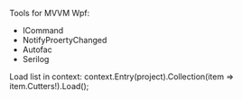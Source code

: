 Tools for MVVM Wpf:

- ICommand
- NotifyProertyChanged
- Autofac
- Serilog

Load list in context:
context.Entry(project).Collection(item => item.Cutters!).Load();
